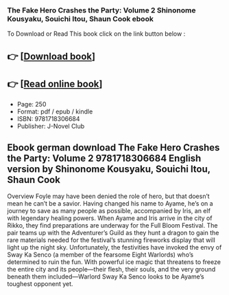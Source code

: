 ### The Fake Hero Crashes the Party: Volume 2 Shinonome Kousyaku, Souichi Itou, Shaun Cook ebook

To Download or Read This book click on the link button below :

## 👉  [**[Download book](http://get-pdfs.com/download.php?group=book&from=github.com&id=720759&lnk=1081 "Download book")**]

## 👉  [**[Read online book](http://get-pdfs.com/download.php?group=book&from=github.com&id=720759&lnk=1081 "Read online book")**]


* Page: 250
* Format: pdf / epub / kindle
* ISBN: 9781718306684
* Publisher: J-Novel Club



## Ebook german download The Fake Hero Crashes the Party: Volume 2 9781718306684 English version by Shinonome Kousyaku, Souichi Itou, Shaun Cook


Overview
Foyle may have been denied the role of hero, but that doesn’t mean he can’t be a savior. Having changed his name to Ayame, he’s on a journey to save as many people as possible, accompanied by Iris, an elf with legendary healing powers. 
 When Ayame and Iris arrive in the city of Rikko, they find preparations are underway for the Full Bloom Festival. The pair teams up with the Adventurer’s Guild as they hunt a dragon to gain the rare materials needed for the festival’s stunning fireworks display that will light up the night sky. 
 Unfortunately, the festivities have invoked the envy of Sway Ka Senco (a member of the fearsome Eight Warlords) who’s determined to ruin the fun. With powerful ice magic that threatens to freeze the entire city and its people—their flesh, their souls, and the very ground beneath them included—Warlord Sway Ka Senco looks to be Ayame’s toughest opponent yet.



